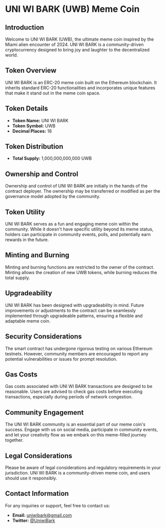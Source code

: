 # UNI WI BARK (UWB) Meme Coin

## Introduction

Welcome to UNI WI BARK (UWB), the ultimate meme coin inspired by the Miami alien encounter of 2024. UNI WI BARK is a community-driven cryptocurrency designed to bring joy and laughter to the decentralized world.

## Token Overview

UNI WI BARK is an ERC-20 meme coin built on the Ethereum blockchain. It inherits standard ERC-20 functionalities and incorporates unique features that make it stand out in the meme coin space.

## Token Details

- **Token Name:** UNI WI BARK
- **Token Symbol:** UWB
- **Decimal Places:** 18

## Token Distribution

- **Total Supply:** 1,000,000,000,000 UWB

## Ownership and Control

Ownership and control of UNI WI BARK are initially in the hands of the contract deployer. The ownership may be transferred or modified as per the governance model adopted by the community.

## Token Utility

UNI WI BARK serves as a fun and engaging meme coin within the community. While it doesn't have specific utility beyond its meme status, holders can participate in community events, polls, and potentially earn rewards in the future.

## Minting and Burning

Minting and burning functions are restricted to the owner of the contract. Minting allows the creation of new UWB tokens, while burning reduces the total supply.

## Upgradeability

UNI WI BARK has been designed with upgradeability in mind. Future improvements or adjustments to the contract can be seamlessly implemented through upgradeable patterns, ensuring a flexible and adaptable meme coin.

## Security Considerations

The smart contract has undergone rigorous testing on various Ethereum testnets. However, community members are encouraged to report any potential vulnerabilities or issues for prompt resolution.

## Gas Costs

Gas costs associated with UNI WI BARK transactions are designed to be reasonable. Users are advised to check gas costs before executing transactions, especially during periods of network congestion.

## Community Engagement

The UNI WI BARK community is an essential part of our meme coin's success. Engage with us on social media, participate in community events, and let your creativity flow as we embark on this meme-filled journey together.

## Legal Considerations

Please be aware of legal considerations and regulatory requirements in your jurisdiction. UNI WI BARK is a community-driven meme coin, and users should use it responsibly.

## Contact Information

For any inquiries or support, feel free to contact us:

- **Email:** [uniwibark@gmail.com](mailto:uniwibark@gmail.com)
- **Twitter:** [@UniwiBark](https://twitter.com/UniwiBark)
